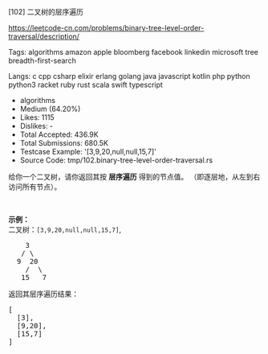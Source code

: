 [102] 二叉树的层序遍历  

https://leetcode-cn.com/problems/binary-tree-level-order-traversal/description/

Tags:   algorithms   amazon   apple   bloomberg   facebook   linkedin   microsoft   tree   breadth-first-search 

Langs:  c   cpp   csharp   elixir   erlang   golang   java   javascript   kotlin   php   python   python3   racket   ruby   rust   scala   swift   typescript 

* algorithms
* Medium (64.20%)
* Likes:    1115
* Dislikes: -
* Total Accepted:    436.9K
* Total Submissions: 680.5K
* Testcase Example:  '[3,9,20,null,null,15,7]'
* Source Code:       tmp/102.binary-tree-level-order-traversal.rs

<p>给你一个二叉树，请你返回其按 <strong>层序遍历</strong> 得到的节点值。 （即逐层地，从左到右访问所有节点）。</p>

<p> </p>

<p><strong>示例：</strong><br />
二叉树：<code>[3,9,20,null,null,15,7]</code>,</p>

<pre>
    3
   / \
  9  20
    /  \
   15   7
</pre>

<p>返回其层序遍历结果：</p>

<pre>
[
  [3],
  [9,20],
  [15,7]
]
</pre>

